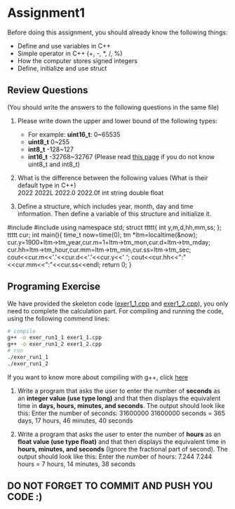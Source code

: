 # Assignment1

Before doing this assignment, you should already know the following things:

- Define and use variables in C++
- Simple operator in C++ (+, -, \*, /, %)
- How the computer stores signed integers
- Define, initialize and use struct

## Review Questions

(You should write the answers to the following questions in the same file)

1. Please write down the upper and lower bound of the following types:

   - For example: **uint16_t**: 0~65535
   - **uint8_t** 0~255
   - **int8_t**  -128~127
   - **int16_t**   -32768~32767
     (Please read [this page](https://stackoverflow.com/questions/5054979/why-is-uint-8-etc-used-in-c-c) if you do not know uint8_t and int8_t)

2. What is the difference between the following values (What is their default type in C++)  
   2022 2022L 2022.0 2022.0f int string double float

3. Define a structure, which includes year, month, day and time information. Then define a variable of this structure and initialize it.

#include<iostream>
#include<ctime>
using namespace std;
struct ttttt{
    int y,m,d,hh,mm,ss;
};
ttttt cur;
int main(){
    time_t now=time(0);
    tm *ltm=localtime(&now);
    cur.y=1900+ltm->tm_year,cur.m=1+ltm->tm_mon,cur.d=ltm->tm_mday;
    cur.hh=ltm->tm_hour,cur.mm=ltm->tm_min,cur.ss=ltm->tm_sec;
    cout<<cur.m<<'.'<<cur.d<<'.'<<cur.y<<' ';
    cout<<cur.hh<<":"<<cur.mm<<":"<<cur.ss<<endl;
    return 0;
}

## Programing Exercise

We have provided the skeleton code ([exer1_1.cpp](./exer1_1.cpp) and [exer1_2.cpp](./exer1_2.cpp)), you only need to complete the calculation part.
For compiling and running the code, using the following commend lines:

```bash
# compile
g++ -o exer_run1_1 exer1_1.cpp
g++ -o exer_run1_2 exer1_2.cpp
# run
./exer_run1_1
./exer_run1_2
```

If you want to know more about compiling with g++, click [here](https://courses.cs.washington.edu/courses/cse373/99au/unix/g++.html)

1. Write a program that asks the user to enter the number of **seconds** as an **integer value (use type long)** and that then displays the equivalent time in **days, hours, minutes, and seconds**. The output should look like this:
   Enter the number of seconds: 31600000
   31600000 seconds = 365 days, 17 hours, 46 minutes, 40 seconds

2. Write a program that asks the user to enter the number of **hours** as an **float value (use type float)** and that then displays the equivalent time in **hours, minutes, and seconds** (Ignore the fractional part of second). The output should look like this:
   Enter the number of hours: 7.244
   7.244 hours = 7 hours, 14 minutes, 38 seconds

## DO NOT FORGET TO COMMIT AND PUSH YOU CODE :)
